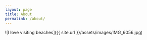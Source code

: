 ```yaml
---
layout: page
title: About
permalink: /about/
---
```


![I love visiting beaches]({{ site.url }}/assets/images/IMG_6056.jpg)
